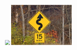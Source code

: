 <img src="../img/dead_end.png" style="width: 200px;"/>
<img src="../img/winding_road.jpg" style="width: 200px;"/>
